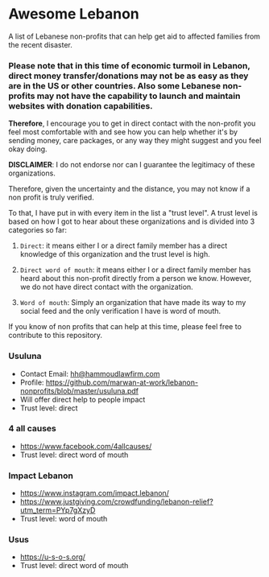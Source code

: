 # Awesome Lebanon

A list of Lebanese non-profits that can help get aid to affected families from the recent disaster.

### Please note that in this time of economic turmoil in Lebanon, direct money transfer/donations may not be as easy as they are in the US or other countries. Also some Lebanese non-profits may not have the capability to launch and maintain websites with donation capabilities.

**Therefore**, I encourage you to get in direct contact with the non-profit you feel most comfortable with and see how you can help whether it's by sending money, care packages, or any way they might suggest and you feel okay doing. 

**DISCLAIMER**: I do not endorse nor can I guarantee the legitimacy of these organizations.

Therefore, given the uncertainty and the distance, you may not know if a non profit is truly verified.

To that, I have put in with every item in the list a "trust level". A trust level is based on how I got to hear about these organizations and is divided into 3 categories so far: 


1. `Direct`: it means either I or a direct family member has a direct knowledge of this organization and the trust level is high.  

2. `Direct word of mouth`: it means either I or a direct family member has heard about this non-profit directly from a person we know. However, we do not have direct contact with the organization. 

3. `Word of mouth`: Simply an organization that have made its way to my social feed and the only verification I have is word of mouth. 

If you know of non profits that can help at this time, please feel free to contribute to this repository. 

### Usuluna

- Contact Email: hh@hammoudlawfirm.com
- Profile: https://github.com/marwan-at-work/lebanon-nonprofits/blob/master/usuluna.pdf
- Will offer direct help to people impact
- Trust level: direct

### 4 all causes

- https://www.facebook.com/4allcauses/
- Trust level: direct word of mouth

### Impact Lebanon

- https://www.instagram.com/impact.lebanon/
- https://www.justgiving.com/crowdfunding/lebanon-relief?utm_term=PYp7gXzyD
- Trust level: word of mouth

### Usus

- https://u-s-o-s.org/
- Trust level: direct word of mouth
